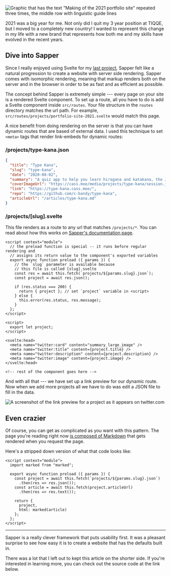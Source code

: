 ![Graphic that has the text "Making of the 2021 portfolio site" repeated three
times, the middle row with linguistic guide
lines](/media/projects/portfolio-site-2021/cover.png)

2021 was a big year for me. Not only did I quit my 3 year position at TIQQE, but
I moved to a completely new country! I wanted to represent this change in
my life with a new brand that represents how both me and my skills have evolved
in the recent years.

## Dive into Sapper

Since I really enjoyed using Svelte for my [last project](/projects/type-kana),
Sapper felt like a natural progression to create a website with server side
rendering. Sapper comes with isomorphic rendering, meaning that markup renders
both on the server and in the browser in order to be as fast and as efficient as
possible.

The concept behind Sapper is extremely simple --- every page on your site is a
rendered Svelte component. To set up a route, all you have to do is add a Svelte
component inside `src/routes`. Your file structure in the `routes` directory
matches the url path. For example,
`src/routes/projects/portfolio-site-2021.svelte` would match this page.

A nice benefit from doing rendering on the server is that you can have dynamic
routes that are based of external data. I used this technique to set `<meta>`
tags that render link-embeds for dynamic routes:

### /projects/type-kana.json

```json
{
  "title": "Type Kana",
  "slug": "type-kana",
  "date": "2020-08-02",
  "summary": "A quiz app to help you learn hiragana and katakana, the Japanese syllabaries. Powered by Svelte.",
  "coverImageUrl": "https://cass.moe/media/projects/type-kana/session.jpg",
  "link": "https://type-kana.cass.moe/",
  "repo": "https://github.com/c-bandy/type-kana",
  "articleUrl": "/articles/type-kana.md"
}
```

### /projects/[slug].svelte

This file renders as a route to any url that matches `/projects/*`. You
can read about how this works on [Sapper's documentation
page](https://sapper.svelte.dev/docs#Pages).

```svelte
<script context="module">
  // the preload function is special -- it runs before regular rendering and 
  // assigns its return value to the component's exported variables
  export async function preload ({ params }) {
    // the `slug` parameter is available because
    // this file is called [slug].svelte
    const res = await this.fetch(`projects/${params.slug}.json`);
    const project = await res.json();

    if (res.status === 200) {
      return { project }; // set `project` variable in <script>
    } else {
      this.error(res.status, res.message);
    }
  };
</script>

<script>
  export let project;
</script>

<svelte:head>
  <meta name="twitter:card" content="summary_large_image" />
  <meta name="twitter:title" content={project.title} />
  <meta name="twitter:description" content={project.description} />
  <meta name="twitter:image" content={project.image} />
</svelte:head>

<!-- rest of the component goes here -->
```

And with all that --- we have set up a link preview for our dynamic route. Now
when we add more projects all we have to do was edit a JSON file to fill in the
data.

![A screenshot of the link preview for a project as it appears on
twitter.com](/media/projects/portfolio-site-2021/link-preview.png "What you see
when you link the Type Kana project on Twitter. Isn't my baby beautiful?")

## Even crazier

Of course, you can get as complicated as you want with this pattern. The page
you're reading right now [is composed of
Markdown](/articles/portfolio-site-2021.md) that gets rendered when you request
the page. 

Here's a stripped down version of what that code looks like:

```svelte
<script context="module">
  import marked from "marked";

  export async function preload ({ params }) {
    const project = await this.fetch(`projects/${params.slug}.json`)
      .then(res => res.json());
    const article = await this.fetch(project.articleUrl)
      .then(res => res.text());

    return { 
      project, 
      html: marked(article) 
    };
  };
</script>
```

---

Sapper is a really clever framework that puts usability first. It was a pleasant
surprise to see how easy it is to create a website that has the defaults built
in. 

There was a lot that I left out to kept this article on the shorter side. If
you're interested in learning more, you can check out the source code at the
link below.
